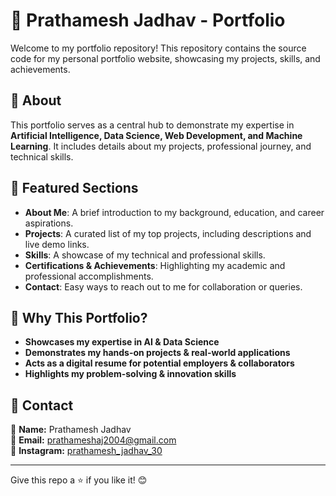 # 🚀 Prathamesh Jadhav - Portfolio

Welcome to my portfolio repository! This repository contains the source code for my personal portfolio website, showcasing my projects, skills, and achievements.

## 📌 About
This portfolio serves as a central hub to demonstrate my expertise in **Artificial Intelligence, Data Science, Web Development, and Machine Learning**. It includes details about my projects, professional journey, and technical skills.

 

## 📜 Featured Sections
- **About Me**: A brief introduction to my background, education, and career aspirations.
- **Projects**: A curated list of my top projects, including descriptions and live demo links.
- **Skills**: A showcase of my technical and professional skills.
- **Certifications & Achievements**: Highlighting my academic and professional accomplishments.
- **Contact**: Easy ways to reach out to me for collaboration or queries.

## 🌟 Why This Portfolio?
- **Showcases my expertise in AI & Data Science**
- **Demonstrates my hands-on projects & real-world applications**
- **Acts as a digital resume for potential employers & collaborators**
- **Highlights my problem-solving & innovation skills**

## 📧 Contact
📍 **Name:** Prathamesh Jadhav  
📩 **Email:** prathameshaj2004@gmail.com  
📱 **Instagram:** [prathamesh_jadhav_30](https://www.instagram.com/prathamesh_jadhav_30/)  

---
Give this repo a ⭐ if you like it! 😊

